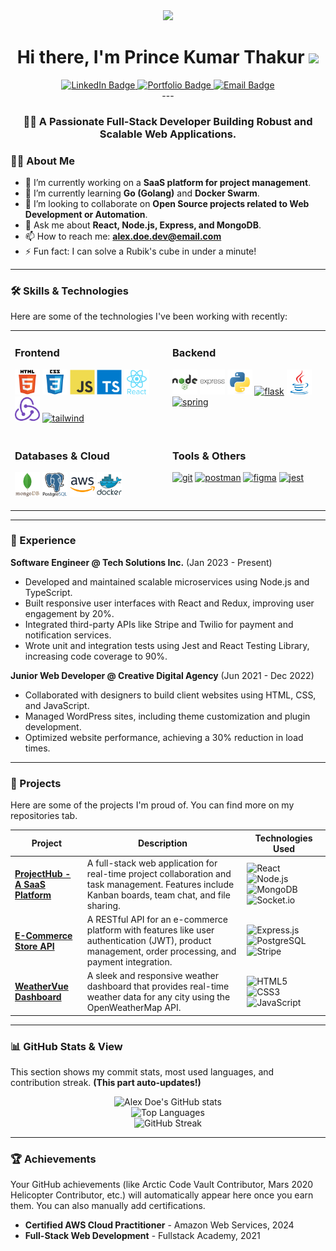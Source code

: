 <div id="header" align="center">
  <img src="https://media.giphy.com/media/M9gbBd9nbDrOTu1Mqx/giphy.gif" width="100"/>
  <h1>
    Hi there, I'm Prince Kumar Thakur 
    <img src="https://media.giphy.com/media/hvRJCLFzcasrR4ia7z/giphy.gif" width="30px"/>
  </h1>
  <div id="badges">
    <a href="https://www.linkedin.com/in/your-linkedin-username" target="_blank">
      <img src="https://img.shields.io/badge/LinkedIn-blue?style=for-the-badge&logo=linkedin&logoColor=white" alt="LinkedIn Badge"/>
    </a>
    <a href="https://your-portfolio-link.com" target="_blank">
      <img src="https://img.shields.io/badge/Portfolio-black?style=for-the-badge&logo=react&logoColor=white" alt="Portfolio Badge"/>
    </a>
    <a href="mailto:your-email@gmail.com">
      <img src="https://img.shields.io/badge/Email-D14836?style=for-the-badge&logo=gmail&logoColor=white" alt="Email Badge"/>
    </a>
  </div>
  ---
  <h3>
    👨‍💻 A Passionate Full-Stack Developer Building Robust and Scalable Web Applications. 
  </h3>
</div>

### 🙋‍♂️ About Me

- 🔭 I’m currently working on a **SaaS platform for project management**.
- 🌱 I’m currently learning **Go (Golang)** and **Docker Swarm**.
- 👯 I’m looking to collaborate on **Open Source projects related to Web Development or Automation**.
- 💬 Ask me about **React, Node.js, Express, and MongoDB**.
- 📫 How to reach me: **alex.doe.dev@email.com**
- ⚡ Fun fact: I can solve a Rubik's cube in under a minute!

---

### 🛠️ Skills & Technologies

Here are some of the technologies I've been working with recently:

<table>
  <tr>
    <td valign="top" width="50%">
      <h3>Frontend</h3>
      <p align="left">
        <a href="https://www.w3.org/html/" target="_blank" rel="noreferrer"><img src="https://raw.githubusercontent.com/devicons/devicon/master/icons/html5/html5-original-wordmark.svg" alt="html5" width="40" height="40"/></a>
        <a href="https://www.w3schools.com/css/" target="_blank" rel="noreferrer"><img src="https://raw.githubusercontent.com/devicons/devicon/master/icons/css3/css3-original-wordmark.svg" alt="css3" width="40" height="40"/></a>
        <a href="https://developer.mozilla.org/en-US/docs/Web/JavaScript" target="_blank" rel="noreferrer"><img src="https://raw.githubusercontent.com/devicons/devicon/master/icons/javascript/javascript-original.svg" alt="javascript" width="40" height="40"/></a>
        <a href="https://www.typescriptlang.org/" target="_blank" rel="noreferrer"><img src="https://raw.githubusercontent.com/devicons/devicon/master/icons/typescript/typescript-original.svg" alt="typescript" width="40" height="40"/></a>
        <a href="https://reactjs.org/" target="_blank" rel="noreferrer"><img src="https://raw.githubusercontent.com/devicons/devicon/master/icons/react/react-original-wordmark.svg" alt="react" width="40" height="40"/></a>
        <a href="https://redux.js.org" target="_blank" rel="noreferrer"><img src="https://raw.githubusercontent.com/devicons/devicon/master/icons/redux/redux-original.svg" alt="redux" width="40" height="40"/></a>
        <a href="https://tailwindcss.com/" target="_blank" rel="noreferrer"><img src="https://www.vectorlogo.zone/logos/tailwindcss/tailwindcss-icon.svg" alt="tailwind" width="40" height="40"/></a>
      </p>
    </td>
    <td valign="top" width="50%">
      <h3>Backend</h3>
      <p align="left">
        <a href="https://nodejs.org" target="_blank" rel="noreferrer"><img src="https://raw.githubusercontent.com/devicons/devicon/master/icons/nodejs/nodejs-original-wordmark.svg" alt="nodejs" width="40" height="40"/></a>
        <a href="https://expressjs.com" target="_blank" rel="noreferrer"><img src="https://raw.githubusercontent.com/devicons/devicon/master/icons/express/express-original-wordmark.svg" alt="express" width="40" height="40"/></a>
        <a href="https://www.python.org" target="_blank" rel="noreferrer"><img src="https://raw.githubusercontent.com/devicons/devicon/master/icons/python/python-original.svg" alt="python" width="40" height="40"/></a>
        <a href="https://flask.palletsprojects.com/" target="_blank" rel="noreferrer"><img src="https://www.vectorlogo.zone/logos/pocoo_flask/pocoo_flask-icon.svg" alt="flask" width="40" height="40"/></a>
        <a href="https://www.java.com" target="_blank" rel="noreferrer"><img src="https://raw.githubusercontent.com/devicons/devicon/master/icons/java/java-original.svg" alt="java" width="40" height="40"/></a>
        <a href="https://spring.io/" target="_blank" rel="noreferrer"><img src="https://www.vectorlogo.zone/logos/springio/springio-icon.svg" alt="spring" width="40" height="40"/></a>
      </p>
    </td>
  </tr>
  <tr>
    <td valign="top" width="50%">
      <h3>Databases & Cloud</h3>
      <p align="left">
        <a href="https://www.mongodb.com/" target="_blank" rel="noreferrer"><img src="https://raw.githubusercontent.com/devicons/devicon/master/icons/mongodb/mongodb-original-wordmark.svg" alt="mongodb" width="40" height="40"/></a>
        <a href="https://www.postgresql.org" target="_blank" rel="noreferrer"><img src="https://raw.githubusercontent.com/devicons/devicon/master/icons/postgresql/postgresql-original-wordmark.svg" alt="postgresql" width="40" height="40"/></a>
        <a href="https://aws.amazon.com" target="_blank" rel="noreferrer"><img src="https://raw.githubusercontent.com/devicons/devicon/master/icons/amazonwebservices/amazonwebservices-original-wordmark.svg" alt="aws" width="40" height="40"/></a>
        <a href="https://www.docker.com/" target="_blank" rel="noreferrer"><img src="https://raw.githubusercontent.com/devicons/devicon/master/icons/docker/docker-original-wordmark.svg" alt="docker" width="40" height="40"/></a>
      </p>
    </td>
    <td valign="top" width="50%">
      <h3>Tools & Others</h3>
      <p align="left">
        <a href="https://git-scm.com/" target="_blank" rel="noreferrer"><img src="https://www.vectorlogo.zone/logos/git-scm/git-scm-icon.svg" alt="git" width="40" height="40"/></a>
        <a href="https://postman.com" target="_blank" rel="noreferrer"><img src="https://www.vectorlogo.zone/logos/getpostman/getpostman-icon.svg" alt="postman" width="40" height="40"/></a>
        <a href="https://www.figma.com/" target="_blank" rel="noreferrer"><img src="https://www.vectorlogo.zone/logos/figma/figma-icon.svg" alt="figma" width="40" height="40"/></a>
        <a href="https://jestjs.io" target="_blank" rel="noreferrer"><img src="https://www.vectorlogo.zone/logos/jestjsio/jestjsio-icon.svg" alt="jest" width="40" height="40"/></a>
      </p>
    </td>
  </tr>
</table>

---

### 💼 Experience

**Software Engineer @ Tech Solutions Inc.** (Jan 2023 - Present)
- Developed and maintained scalable microservices using Node.js and TypeScript.
- Built responsive user interfaces with React and Redux, improving user engagement by 20%.
- Integrated third-party APIs like Stripe and Twilio for payment and notification services.
- Wrote unit and integration tests using Jest and React Testing Library, increasing code coverage to 90%.

**Junior Web Developer @ Creative Digital Agency** (Jun 2021 - Dec 2022)
- Collaborated with designers to build client websites using HTML, CSS, and JavaScript.
- Managed WordPress sites, including theme customization and plugin development.
- Optimized website performance, achieving a 30% reduction in load times.

---

### 🚀 Projects

Here are some of the projects I'm proud of. You can find more on my repositories tab.

| Project | Description | Technologies Used |
|---------|-------------|-------------------|
| **[ProjectHub - A SaaS Platform](https://github.com/your-github-username/projecthub)** | A full-stack web application for real-time project collaboration and task management. Features include Kanban boards, team chat, and file sharing. | ![React](https://img.shields.io/badge/React-20232A?style=for-the-badge&logo=react&logoColor=61DAFB) ![Node.js](https://img.shields.io/badge/Node.js-339933?style=for-the-badge&logo=nodedotjs&logoColor=white) ![MongoDB](https://img.shields.io/badge/MongoDB-4EA94B?style=for-the-badge&logo=mongodb&logoColor=white) ![Socket.io](https://img.shields.io/badge/Socket.io-010101?&style=for-the-badge&logo=Socket.io&logoColor=white) |
| **[E-Commerce Store API](https://github.com/your-github-username/ecom-api)** | A RESTful API for an e-commerce platform with features like user authentication (JWT), product management, order processing, and payment integration. | ![Express.js](https://img.shields.io/badge/Express.js-000000?style=for-the-badge&logo=express&logoColor=white) ![PostgreSQL](https://img.shields.io/badge/PostgreSQL-316192?style=for-the-badge&logo=postgresql&logoColor=white) ![Stripe](https://img.shields.io/badge/Stripe-626CD9?style=for-the-badge&logo=Stripe&logoColor=white) |
| **[WeatherVue Dashboard](https://github.com/your-github-username/weathervue)** | A sleek and responsive weather dashboard that provides real-time weather data for any city using the OpenWeatherMap API. | ![HTML5](https://img.shields.io/badge/html5-%23E34F26.svg?style=for-the-badge&logo=html5&logoColor=white) ![CSS3](https://img.shields.io/badge/css3-%231572B6.svg?style=for-the-badge&logo=css3&logoColor=white) ![JavaScript](https://img.shields.io/badge/javascript-%23323330.svg?style=for-the-badge&logo=javascript&logoColor=%23F7DF1E) |

---

### 📊 GitHub Stats & View

This section shows my commit stats, most used languages, and contribution streak. **(This part auto-updates!)**

<div align="center">
  <img src="https://github-readme-stats.vercel.app/api?username=your-github-username&show_icons=true&theme=radical&include_all_commits=true&count_private=true" alt="Alex Doe's GitHub stats" />
  <br/>
  <img src="https://github-readme-stats.vercel.app/api/top-langs/?username=your-github-username&layout=compact&langs_count=8&theme=radical" alt="Top Languages" />
  <br/>
  <img src="https://github-readme-streak-stats.herokuapp.com/?user=your-github-username&theme=radical" alt="GitHub Streak" />
</div>

---

### 🏆 Achievements

Your GitHub achievements (like Arctic Code Vault Contributor, Mars 2020 Helicopter Contributor, etc.) will automatically appear here once you earn them. You can also manually add certifications.

- **Certified AWS Cloud Practitioner** - Amazon Web Services, 2024
- **Full-Stack Web Development** - Fullstack Academy, 2021
